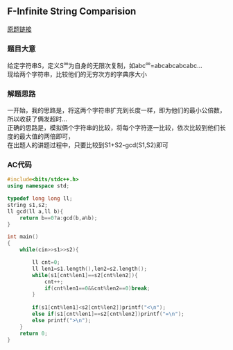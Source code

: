 ## F-Infinite String Comparision
[原题链接][题目]

### 题目大意
给定字符串S，定义S<sup>∞</sup>为自身的无限次复制，如abc<sup>∞</sup>=abcabcabcabc...  
现给两个字符串，比较他们的无穷次方的字典序大小

### 解题思路
一开始，我的思路是，将这两个字符串扩充到长度一样，即为他们的最小公倍数，所以收获了俩发超时...  
正确的思路是，模拟俩个字符串的比较，将每个字符逐一比较，依次比较到他们长度的最大值的两倍即可，  
在出题人的讲题过程中，只要比较到S1+S2-gcd(S1,S2)即可

### AC代码
```cpp
#include<bits/stdc++.h>
using namespace std;

typedef long long ll;
string s1,s2;
ll gcd(ll a,ll b){
    return b==0?a:gcd(b,a%b);
}

int main()
{
    while(cin>>s1>>s2){

        ll cnt=0;
        ll len1=s1.length(),len2=s2.length();
        while(s1[cnt%len1]==s2[cnt%len2]){
            cnt++;
            if(cnt%len1==0&&cnt%len2==0)break;
        }
        
        if(s1[cnt%len1]<s2[cnt%len2])printf("<\n");
        else if(s1[cnt%len1]==s2[cnt%len2])printf("=\n");
        else printf(">\n");
    }
    return 0;
}
```

[题目]:https://ac.nowcoder.com/acm/contest/5666/F
